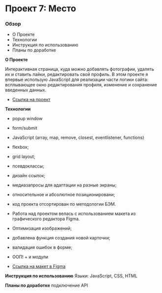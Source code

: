 # Проект 7: Место

### Обзор
* О Проекте
* Технологии
* Инструкция по использованию
* Планы по доработке

**О Проекте**

Интерактивная страница, куда можно добавлять фотографии, удалять их и ставить лайки, редактировать свой профиль. В этом проекте я впервые использую JavaScript для реализации части логики сайта: всплывающее окно редактирования профиля, изменение и сохранение введенных данных.

* [ Ссылка на проект](https://kristikbot.github.io/mesto/index.html)

**Технологии**

* popup window
* form/submit
* JavaScript (array, map, remove, closest, eventlistener, functions)
* flexbox;
* grid layout;
* псевдоклассы;
* дизайн ссылок;
* медиазапросы для адаптации на разные экраны;
* относительное и абсолютное позиционировани;
* код проекта отсортирован по методологии БЭМ.
* Работа над проектом велась с использованием макета из графического редактора Figma.
* Оптимизация изображений;
* добавлена функция создания новой карточки;
* валидация ошибок в форме;
* ООП! + и модули

* [Ссылка на макет в Figma](https://www.figma.com/file/nlYpT4VhFiwimn2YlncrcF/JavaScript.-Sprint-5?node-id=0%3A1)

**Инструкция по использованию**
Языки: JavaScript, CSS, HTML

**Планы по доработке**
подключение API 
